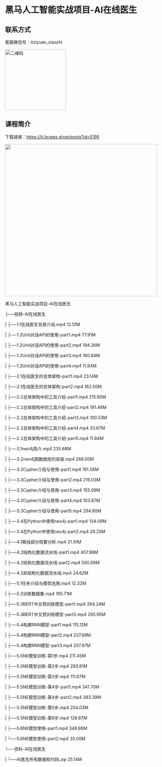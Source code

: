 # 黑马人工智能实战项目-AI在线医生

## 联系方式

客服微信号：itziyuan_xiaozhi

<img src="https://ziyuanyun.oss-cn-guangzhou.aliyuncs.com/common/20240614073449/666b82192834a.jpg" width="200" height="200" alt="二维码">

## 课程简介

下载链接：https://it.bcwex.shop/posts?id=5195

<img src="https://ziyuanyun.oss-cn-guangzhou.aliyuncs.com/yun/20241201160231/674c1817e131f.jpg" width="500" alt="">

  黑马人工智能实战项目-AI在线医生



 ├──视频-AI在线医生

 | ├──1.1在线医生背景介绍.mp4 12.12M

 | ├──1.2Unit对话API的使用-part1.mp4 77.91M

 | ├──1.2Unit对话API的使用-part2.mp4 194.26M

 | ├──1.2Unit对话API的使用-part3.mp4 160.84M

 | ├──1.2Unit对话API的使用-part4.mp4 11.84M

 | ├──2.1在线医生的总体架构-part1.mp4 23.14M

 | ├──2.1在线医生的总体架构-part2.mp4 162.50M

 | ├──2.2总体架构中的工具介绍-part1.mp4 215.65M

 | ├──2.2总体架构中的工具介绍-part2.mp4 191.46M

 | ├──2.2总体架构中的工具介绍-part3.mp4 100.53M

 | ├──2.2总体架构中的工具介绍-part4.mp4 33.67M

 | ├──2.2总体架构中的工具介绍-part5.mp4 11.84M

 | ├──3.1neo4j简介.mp4 235.68M

 | ├──3.2neo4j图数据库的安装.mp4 268.00M

 | ├──3.3Cypher介绍与使用-part1.mp4 191.56M

 | ├──3.3Cypher介绍与使用-part2.mp4 216.03M

 | ├──3.3Cypher介绍与使用-part3.mp4 155.09M

 | ├──3.3Cypher介绍与使用-part4.mp4 103.87M

 | ├──3.3Cypher介绍与使用-part5.mp4 294.80M

 | ├──3.4在Python中使用neo4j-part1.mp4 134.09M

 | ├──3.4在Python中使用neo4j-part2.mp4 29.25M

 | ├──4.1离线部分简要分析.mp4 21.91M

 | ├──4.2结构化数据流水线-part1.mp4 407.98M

 | ├──4.2结构化数据流水线-part2.mp4 500.89M

 | ├──4.3非结构化数据流水线.mp4 24.62M

 | ├──5.1任务介绍与模型选用.mp4 12.32M

 | ├──5.2训练数据集.mp4 165.71M

 | ├──5.3BERT中文预训练模型-part1.mp4 264.24M

 | ├──5.3BERT中文预训练模型-part2.mp4 265.95M

 | ├──5.4构建RNN模型-part1.mp4 115.12M

 | ├──5.4构建RNN模型-part2.mp4 237.89M

 | ├──5.4构建RNN模型-part3.mp4 207.97M

 | ├──5.5NE模型训练-第1步.mp4 211.45M

 | ├──5.5NE模型训练-第2步.mp4 293.81M

 | ├──5.5NE模型训练-第3步.mp4 111.67M

 | ├──5.5NE模型训练-第4步-part1.mp4 341.70M

 | ├──5.5NE模型训练-第4步-part2.mp4 383.39M

 | ├──5.5NE模型训练-第5步.mp4 204.03M

 | ├──5.5NE模型训练-第6步.mp4 128.87M

 | ├──5.6NE模型使用-part1.mp4 348.86M

 | └──5.6NE模型使用-part2.mp4 35.00M

 └──资料-AI在线医生

 | └──AI医生所有数据和代码.zip 25.14M

  